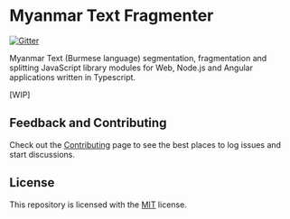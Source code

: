 # Myanmar Text Fragmenter

[![Gitter](https://badges.gitter.im/myanmartools/community.svg)](https://gitter.im/myanmartools/community?utm_source=badge&utm_medium=badge&utm_campaign=pr-badge)

Myanmar Text (Burmese language) segmentation, fragmentation and splitting JavaScript library modules for Web, Node.js and Angular applications written in Typescript.

[WIP]

## Feedback and Contributing

Check out the [Contributing](https://github.com/myanmartools/myanmar-text-fragmenter-js/blob/master/CONTRIBUTING.md) page to see the best places to log issues and start discussions.

## License

This repository is licensed with the [MIT](https://github.com/myanmartools/myanmar-text-fragmenter-js/blob/master/LICENSE) license.
